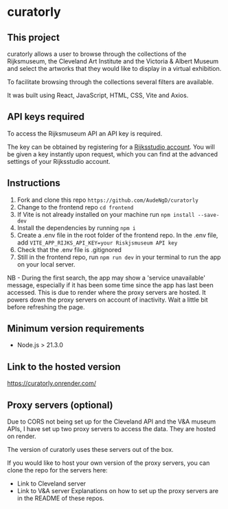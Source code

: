# curatorly

## This project

curatorly allows a user to browse through the collections of the Rijksmuseum, the Cleveland Art Institute and the Victoria & Albert Museum and select the artworks that they would like to display in a virtual exhibition.

To facilitate browsing through the collections several filters are available.

It was built using React, JavaScript, HTML, CSS, Vite and Axios.

## API keys required

To access the Rijksmuseum API an API key is required.

The key can be obtained by registering for a [Rijksstudio account](https://www.rijksmuseum.nl/en/rijksstudio). You will be given a key instantly upon request, which you can find at the advanced settings of your Rijksstudio account.

## Instructions

1. Fork and clone this repo `https://github.com/AudeNgD/curatorly`
2. Change to the frontend repo `cd frontend`
3. If Vite is not already installed on your machine run `npm install --save-dev`
4. Install the dependencies by running `npm i`
5. Create a .env file in the root folder of the frontend repo.
   In the .env file, add `VITE_APP_RIJKS_API_KEY=your Riskjsmuseum API key`
6. Check that the .env file is .gitignored
7. Still in the frontend repo, run `npm run dev` in your terminal to run the app on your local server.

NB - During the first search, the app may show a 'service unavailable' message, especially if it has been some time since the app has last been accessed.
This is due to render where the proxy servers are hosted. It powers down the proxy servers on account of inactivity. Wait a little bit before refreshing the page.

## Minimum version requirements

- Node.js > 21.3.0

## Link to the hosted version

https://curatorly.onrender.com/

## Proxy servers (optional)

Due to CORS not being set up for the Cleveland API and the V&A museum APIs, I have set up two proxy servers to access the data. They are hosted on render.

The version of curatorly uses these servers out of the box.

If you would like to host your own version of the proxy servers, you can clone the repo for the servers here:

- Link to Cleveland server
- Link to V&A server
  Explanations on how to set up the proxy servers are in the README of these repos.
